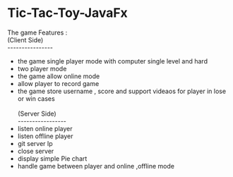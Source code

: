 # Tic-Tac-Toy-JavaFx<br>
The game Features : <br>
(Client Side)<br>
----------------<br>
- the game single player mode with computer single level and hard<br>
- two player mode <br>
- the game allow online mode<br>
- allow player to record game <br>
- the game store username , score and support videaos for player in lose or win cases <br>
<br>(Server Side)<br>
-----------------<br>
 - listen online player<br>
 - listen offline player <br>
 - git server Ip <br>
 - close server<br>
 - display simple Pie chart <br>
 - handle game between player and online ,offline mode<br>
 
